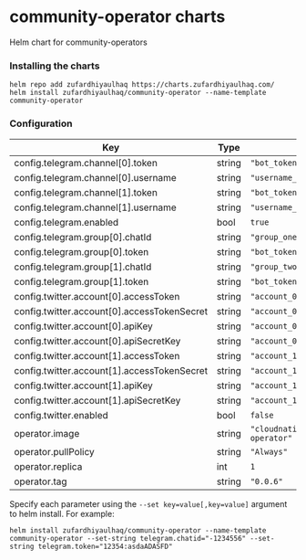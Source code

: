 # community-operator charts
Helm chart for community-operators

### Installing the charts
```
helm repo add zufardhiyaulhaq https://charts.zufardhiyaulhaq.com/
helm install zufardhiyaulhaq/community-operator --name-template community-operator
```

### Configuration

| Key | Type | Default | Description |
|-----|------|---------|-------------|
| config.telegram.channel[0].token | string | `"bot_token"` |  |
| config.telegram.channel[0].username | string | `"username_channel_one"` |  |
| config.telegram.channel[1].token | string | `"bot_token"` |  |
| config.telegram.channel[1].username | string | `"username_channel_two"` |  |
| config.telegram.enabled | bool | `true` |  |
| config.telegram.group[0].chatId | string | `"group_one_chatid"` |  |
| config.telegram.group[0].token | string | `"bot_token"` |  |
| config.telegram.group[1].chatId | string | `"group_two_chatid"` |  |
| config.telegram.group[1].token | string | `"bot_token"` |  |
| config.twitter.account[0].accessToken | string | `"account_0_access_token"` |  |
| config.twitter.account[0].accessTokenSecret | string | `"account_0_access_token_secret"` |  |
| config.twitter.account[0].apiKey | string | `"account_0_api_key"` |  |
| config.twitter.account[0].apiSecretKey | string | `"account_0_api_secret_key"` |  |
| config.twitter.account[1].accessToken | string | `"account_1_access_token"` |  |
| config.twitter.account[1].accessTokenSecret | string | `"account_1_access_token_secret"` |  |
| config.twitter.account[1].apiKey | string | `"account_1_api_key"` |  |
| config.twitter.account[1].apiSecretKey | string | `"account_1_api_secret_key"` |  |
| config.twitter.enabled | bool | `false` |  |
| operator.image | string | `"cloudnativeid/community-operator"` |  |
| operator.pullPolicy | string | `"Always"` |  |
| operator.replica | int | `1` |  |
| operator.tag | string | `"0.0.6"` |  |

Specify each parameter using the `--set key=value[,key=value]` argument to helm install. For example:
```
helm install zufardhiyaulhaq/community-operator --name-template community-operator --set-string telegram.chatid="-1234556" --set-string telegram.token="12354:asdaADASFD"
```
